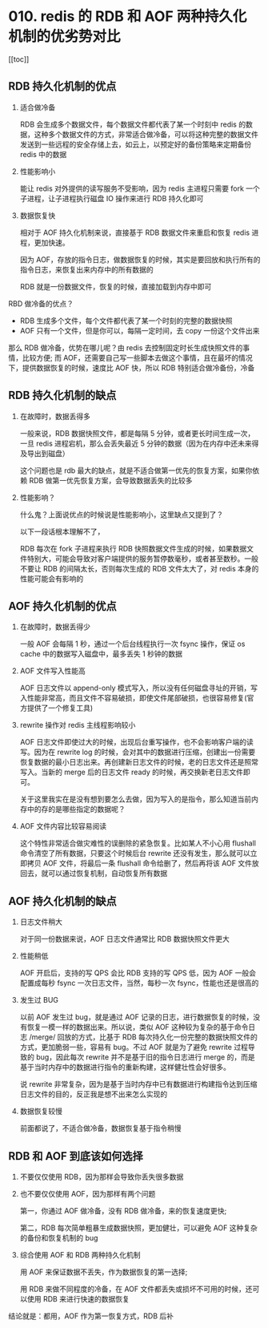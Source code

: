 # 010. redis 的 RDB 和 AOF 两种持久化机制的优劣势对比
[[toc]]

## RDB 持久化机制的优点

1. 适合做冷备

    RDB 会生成多个数据文件，每个数据文件都代表了某一个时刻中 redis 的数据，这种多个数据文件的方式，非常适合做冷备，可以将这种完整的数据文件发送到一些远程的安全存储上去，如云上，以预定好的备份策略来定期备份 redis 中的数据
2. 性能影响小

    能让 redis 对外提供的读写服务不受影响，因为 redis 主进程只需要 fork 一个子进程，让子进程执行磁盘 IO 操作来进行 RDB 持久化即可
3. 数据恢复快

    相对于 AOF 持久化机制来说，直接基于 RDB 数据文件来重启和恢复 redis 进程，更加快速。

    因为 AOF，存放的指令日志，做数据恢复的时候，其实是要回放和执行所有的指令日志，来恢复出来内存中的所有数据的

    RDB 就是一份数据文件，恢复的时候，直接加载到内存中即可


RBD 做冷备的优点？

- RDB 生成多个文件，每个文件都代表了某一个时刻的完整的数据快照
- AOF 只有一个文件，但是你可以，每隔一定时间，去 copy 一份这个文件出来

那么 RDB 做冷备，优势在哪儿呢？由 redis 去控制固定时长生成快照文件的事情，比较方便; 而 AOF，还需要自己写一些脚本去做这个事情，且在最坏的情况下，提供数据恢复的时候，速度比 AOF 快，所以 RDB 特别适合做冷备份，冷备

## RDB 持久化机制的缺点

1. 在故障时，数据丢得多

    一般来说，RDB 数据快照文件，都是每隔 5 分钟，或者更长时间生成一次，一旦 redis 进程宕机，那么会丢失最近 5 分钟的数据（因为在内存中还未来得及导出到磁盘）

    这个问题也是 rdb 最大的缺点，就是不适合做第一优先的恢复方案，如果你依赖 RDB 做第一优先恢复方案，会导致数据丢失的比较多
2. 性能影响？

    什么鬼？上面说优点的时候说是性能影响小，这里缺点又提到了？

    以下一段话根本理解不了，

    RDB 每次在 fork 子进程来执行 RDB 快照数据文件生成的时候，如果数据文件特别大，可能会导致对客户端提供的服务暂停数毫秒，或者甚至数秒。一般不要让 RDB 的间隔太长，否则每次生成的 RDB 文件太大了，对 redis 本身的性能可能会有影响的

## AOF 持久化机制的优点
1. 在故障时，数据丢得少

    一般 AOF 会每隔 1 秒，通过一个后台线程执行一次 fsync 操作，保证 os cache 中的数据写入磁盘中，最多丢失 1 秒钟的数据
2. AOF 文件写入性能高

    AOF 日志文件以 append-only 模式写入，所以没有任何磁盘寻址的开销，写入性能非常高，而且文件不容易破损，即使文件尾部破损，也很容易修复(官方提供了一个修复工具)
3. rewrite 操作对 redis 主线程影响较小

    AOF 日志文件即使过大的时候，出现后台重写操作，也不会影响客户端的读写。因为在 rewrite log 的时候，会对其中的数据进行压缩，创建出一份需要恢复数据的最小日志出来。再创建新日志文件的时候，老的日志文件还是照常写入。当新的 merge 后的日志文件 ready 的时候，再交换新老日志文件即可。

    关于这里我实在是没有想到要怎么去做，因为写入的是指令，那么知道当前内存中的存的是哪些指定的数据呢？
4. AOF 文件内容比较容易阅读

    这个特性非常适合做灾难性的误删除的紧急恢复。比如某人不小心用 flushall 命令清空了所有数据，只要这个时候后台 rewrite 还没有发生，那么就可以立即拷贝 AOF 文件，将最后一条 flushall 命令给删了，然后再将该 AOF 文件放回去，就可以通过恢复机制，自动恢复所有数据
## AOF 持久化机制的缺点
1. 日志文件稍大

    对于同一份数据来说，AOF 日志文件通常比 RDB 数据快照文件更大
2. 性能稍低

    AOF 开启后，支持的写 QPS 会比 RDB 支持的写 QPS 低，因为 AOF 一般会配置成每秒 fsync 一次日志文件，当然，每秒一次 fsync，性能也还是很高的
3. 发生过 BUG

    以前 AOF 发生过 bug，就是通过 AOF 记录的日志，进行数据恢复的时候，没有恢复一模一样的数据出来。所以说，类似 AOF 这种较为复杂的基于命令日志 /merge/ 回放的方式，比基于 RDB 每次持久化一份完整的数据快照文件的方式，更加脆弱一些，容易有 bug。不过 AOF 就是为了避免 rewrite 过程导致的 bug，因此每次 rewrite 并不是基于旧的指令日志进行 merge 的，而是基于当时内存中的数据进行指令的重新构建，这样健壮性会好很多。

    说 rewrite 非常复杂，因为是基于当时内存中已有数据进行构建指令达到压缩日志文件的目的，反正我是想不出来怎么实现的
4. 数据恢复较慢

    前面都说了，不适合做冷备，数据恢复基于指令稍慢

## RDB 和 AOF 到底该如何选择

1. 不要仅仅使用 RDB，因为那样会导致你丢失很多数据
2. 也不要仅仅使用 AOF，因为那样有两个问题

    第一，你通过 AOF 做冷备，没有 RDB 做冷备，来的恢复速度更快;

    第二，RDB 每次简单粗暴生成数据快照，更加健壮，可以避免 AOF 这种复杂的备份和恢复机制的 bug
3. 综合使用 AOF 和 RDB 两种持久化机制

    用 AOF 来保证数据不丢失，作为数据恢复的第一选择;

    用 RDB 来做不同程度的冷备，在 AOF 文件都丢失或损坏不可用的时候，还可以使用 RDB 来进行快速的数据恢复

结论就是：都用，AOF 作为第一恢复方式，RDB 后补
